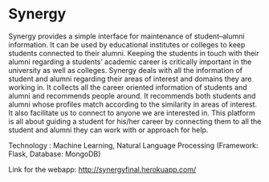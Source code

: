 # Synergy


Synergy provides a simple interface for maintenance of student–alumni information. It can be used by educational institutes or colleges to keep students connected to their alumni. Keeping the students in touch with their alumni regarding a students’ academic career is critically important in the university as well as colleges. Synergy deals with all the information of student and alumni regarding their areas of interest and domains they are working in. It collects all the career oriented information of students and alumni and recommends people around. It recommends both students and alumni whose profiles match according to the similarity in areas of interest. It also facilitate us to connect to anyone we are interested in. This platform is all about guiding a student for his/her career by connecting them to all the student and alumni they can work with or approach for help.

Technology : Machine Learning, Natural Language Processing (Framework: Flask, Database: MongoDB)

Link for the webapp: http://synergyfinal.herokuapp.com/
